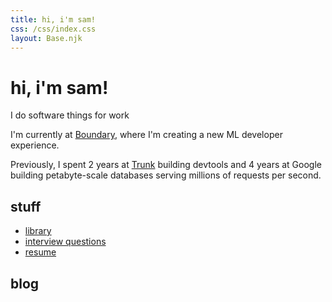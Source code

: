 ```yaml
---
title: hi, i'm sam!
css: /css/index.css
layout: Base.njk
---
```


# hi, i'm sam!

I do software things for work

I'm currently at [Boundary], where I'm creating a new ML developer experience.

Previously, I spent 2 years at [Trunk] building devtools and 4 years at
Google building petabyte-scale databases serving millions of requests per second.

[Boundary]: https://www.boundaryml.com/
[Trunk]: https://trunk.io/

## stuff

* [library](/library)
* [interview questions](/interview-questions)
* [resume](/resume)

## blog

<!-- index.lua will append the blog post list at the end of index.md -->
